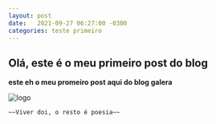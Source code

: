 ```yaml
---
layout: post
date:   2021-09-27 06:27:00 -0300
categories: teste primeiro
---
```


## Olá, este é o meu primeiro post do blog

 **este eh o meu promeiro post aqui do blog galera**
 
 ![logo](https://rowtigo.com.br/logo.png)
 
 	~~Viver doi, o resto é poesia~~
